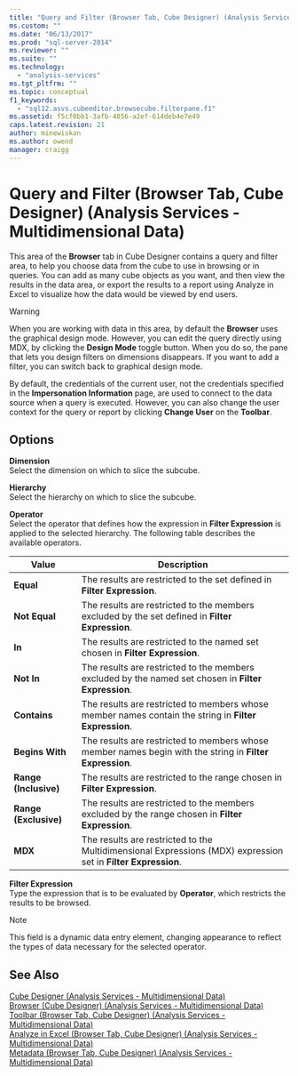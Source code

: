 ```yaml
---
title: "Query and Filter (Browser Tab, Cube Designer) (Analysis Services - Multidimensional Data) | Microsoft Docs"
ms.custom: ""
ms.date: "06/13/2017"
ms.prod: "sql-server-2014"
ms.reviewer: ""
ms.suite: ""
ms.technology: 
  - "analysis-services"
ms.tgt_pltfrm: ""
ms.topic: conceptual
f1_keywords: 
  - "sql12.asvs.cubeeditor.browsecube.filterpane.f1"
ms.assetid: f5cf0bb1-3afb-4856-a2ef-614deb4e7e49
caps.latest.revision: 21
author: minewiskan
ms.author: owend
manager: craigg
---
```

# Query and Filter (Browser Tab, Cube Designer) (Analysis Services - Multidimensional Data)
  This area of the **Browser** tab in Cube Designer contains a query and filter area, to help you choose data from the cube to use in browsing or in queries. You can add as many cube objects as you want, and then view the results in the data area, or export the results to a report using Analyze in Excel to visualize how the data would be viewed by end users.  
  
> [!WARNING]  
>  When you are working with data in this area, by default the **Browser** uses the graphical design mode. However, you can edit the query directly using MDX, by clicking the **Design Mode** toggle button. When you do so, the pane that lets you design filters on dimensions disappears. If you want to add a filter, you can switch back to graphical design mode.  
  
 By default, the credentials of the current user, not the credentials specified in the **Impersonation Information** page, are used to connect to the data source when a query is executed. However, you can also change the user context for the query or report by clicking **Change User** on the **Toolbar**.  
  
## Options  
 **Dimension**  
 Select the dimension on which to slice the subcube.  
  
 **Hierarchy**  
 Select the hierarchy on which to slice the subcube.  
  
 **Operator**  
 Select the operator that defines how the expression in **Filter Expression** is applied to the selected hierarchy. The following table describes the available operators.  
  
|Value|Description|  
|-----------|-----------------|  
|**Equal**|The results are restricted to the set defined in **Filter Expression**.|  
|**Not Equal**|The results are restricted to the members excluded by the set defined in **Filter Expression**.|  
|**In**|The results are restricted to the named set chosen in **Filter Expression**.|  
|**Not In**|The results are restricted to the members excluded by the named set chosen in **Filter Expression**.|  
|**Contains**|The results are restricted to members whose member names contain the string in **Filter Expression**.|  
|**Begins With**|The results are restricted to members whose member names begin with the string in **Filter Expression**.|  
|**Range (Inclusive)**|The results are restricted to the range chosen in **Filter Expression**.|  
|**Range (Exclusive)**|The results are restricted to the members excluded by the range chosen in **Filter Expression**.|  
|**MDX**|The results are restricted to the Multidimensional Expressions (MDX) expression set in **Filter Expression**.|  
  
 **Filter Expression**  
 Type the expression that is to be evaluated by **Operator**, which restricts the results to be browsed.  
  
> [!NOTE]  
>  This field is a dynamic data entry element, changing appearance to reflect the types of data necessary for the selected operator.  
  
## See Also  
 [Cube Designer &#40;Analysis Services - Multidimensional Data&#41;](cube-designer-analysis-services-multidimensional-data.md)   
 [Browser &#40;Cube Designer&#41; &#40;Analysis Services - Multidimensional Data&#41;](browser-cube-designer-analysis-services-multidimensional-data.md)   
 [Toolbar &#40;Browser Tab, Cube Designer&#41; &#40;Analysis Services - Multidimensional Data&#41;](toolbar-browser-tab-cube-designer-analysis-services-multidimensional-data.md)   
 [Analyze in Excel &#40;Browser Tab, Cube Designer&#41; &#40;Analysis Services - Multidimensional Data&#41;](analyze-in-excel-browser-cube-designer-analysis-services-multidimensional-data.md)   
 [Metadata &#40;Browser Tab, Cube Designer&#41; &#40;Analysis Services - Multidimensional Data&#41;](metadata-browser-tab-cube-designer-analysis-services-multidimensional-data.md)  
  
  

